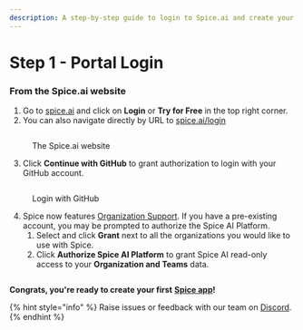 ```yaml
---
description: A step-by-step guide to login to Spice.ai and create your first Spice app.
---
```


# Step 1 - Portal Login

### From the Spice.ai website

1. Go to [spice.ai](https://spice.ai) and click on **Login** or **Try for Free** in the top right corner.
2. You can also navigate directly by URL to [spice.ai/login](https://spice.xyz/login)

<figure><img src="../../.gitbook/assets/CleanShot 2023-10-24 at 20.57.10@2x.png" alt=""><figcaption><p>The Spice.ai website</p></figcaption></figure>

3. Click **Continue with GitHub** to grant authorization to login with your GitHub account.

<figure><img src="../../.gitbook/assets/CleanShot 2023-10-24 at 20.57.15@2x.png" alt=""><figcaption><p>Login with GitHub</p></figcaption></figure>

4. &#x20;Spice now features [Organization Support](../../portal/organizations.md). If you have a pre-existing account, you may be prompted to authorize the Spice AI Platform.
   1. Select and click **Grant** next to all the organizations you would like to use with Spice.
   2. Click **Authorize Spice AI Platform** to grant Spice AI read-only access to your **Organization and Teams** data.

<figure><img src="../../.gitbook/assets/CleanShot 2023-10-24 at 20.57.26@2x.png" alt=""><figcaption></figcaption></figure>

**Congrats, you're ready to create your first** [**Spice app**](../../portal/apps/)**!**

{% hint style="info" %}
Raise issues or feedback with our team on [Discord](https://discord.gg/kZnTfneP5u).
{% endhint %}
